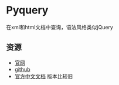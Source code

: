# Pyquery

在xml和html文档中查询，语法风格类似jQuery

## 资源

* [官网](https://pyquery.readthedocs.io/en/latest/)
* [github](https://github.com/gawel/pyquery)
* [官方中文文档](https://scrapy-chs.readthedocs.io/zh_CN/latest/index.html) 版本比较旧
